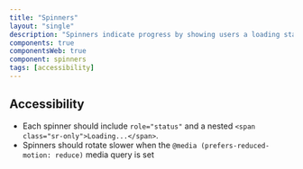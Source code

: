 ```yaml
---
title: "Spinners"
layout: "single"
description: "Spinners indicate progress by showing users a loading state."
components: true
componentsWeb: true
component: spinners
tags: [accessibility]
---
```


## Accessibility

- Each spinner should include `role="status"` and a nested `<span class="sr-only">Loading...</span>`.
- Spinners should rotate slower when the `@media (prefers-reduced-motion: reduce)` media query is set
